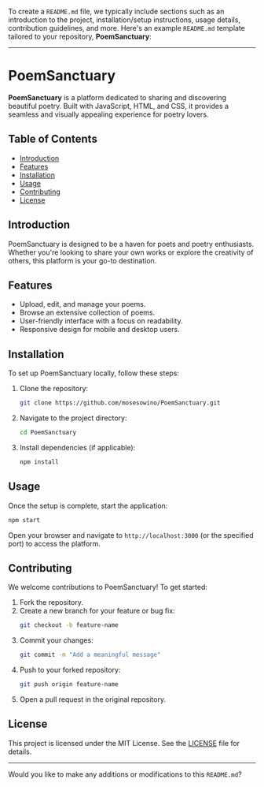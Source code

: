 To create a `README.md` file, we typically include sections such as an introduction to the project, installation/setup instructions, usage details, contribution guidelines, and more. Here's an example `README.md` template tailored to your repository, **PoemSanctuary**:

---

# PoemSanctuary

**PoemSanctuary** is a platform dedicated to sharing and discovering beautiful poetry. Built with JavaScript, HTML, and CSS, it provides a seamless and visually appealing experience for poetry lovers.

## Table of Contents

- [Introduction](#introduction)
- [Features](#features)
- [Installation](#installation)
- [Usage](#usage)
- [Contributing](#contributing)
- [License](#license)

## Introduction

PoemSanctuary is designed to be a haven for poets and poetry enthusiasts. Whether you're looking to share your own works or explore the creativity of others, this platform is your go-to destination.

## Features

- Upload, edit, and manage your poems.
- Browse an extensive collection of poems.
- User-friendly interface with a focus on readability.
- Responsive design for mobile and desktop users.

## Installation

To set up PoemSanctuary locally, follow these steps:

1. Clone the repository:
   ```bash
   git clone https://github.com/mosesowino/PoemSanctuary.git
   ```
2. Navigate to the project directory:
   ```bash
   cd PoemSanctuary
   ```
3. Install dependencies (if applicable):
   ```bash
   npm install
   ```

## Usage

Once the setup is complete, start the application:

```bash
npm start
```

Open your browser and navigate to `http://localhost:3000` (or the specified port) to access the platform.

## Contributing

We welcome contributions to PoemSanctuary! To get started:

1. Fork the repository.
2. Create a new branch for your feature or bug fix:
   ```bash
   git checkout -b feature-name
   ```
3. Commit your changes:
   ```bash
   git commit -m "Add a meaningful message"
   ```
4. Push to your forked repository:
   ```bash
   git push origin feature-name
   ```
5. Open a pull request in the original repository.

## License

This project is licensed under the MIT License. See the [LICENSE](LICENSE) file for details.

---

Would you like to make any additions or modifications to this `README.md`?
